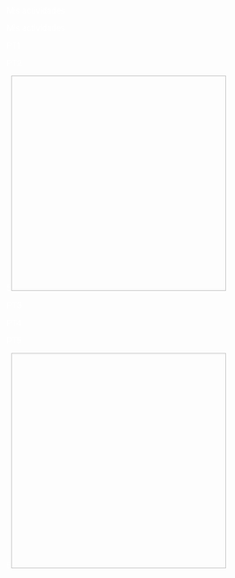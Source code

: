 <html>
<head>
<meta charset="utf-8">
<meta lang="es">
<meta author="Mario">
<title>Mis actividades </title>
<link rel="stylesheet" href="estils.css">
</head>
<body>

<p><font color ="white">Mis actividades

<div class="Mis actividades"><p>Mis actividades</p></div>

<div class="cuadrado"><p>PT1</p></div>
<div class="cuadrado"><p>PT2</p></div>


<div id="cuadradogrande"><p>5<img url="inuyasha.gif"height="380px" width="380px"></p></div>

<div class="cuadrado"><p>PT3</p></div>
<div class="cuadrado"><p>PT4</p></div>

<div id="cuadradogrande"><p>PT5</p></div>
<div id="cuadradogrande"><p>5<img url="eren.gif"height="380px" width="380px"></p></div>


</body>
</html>
